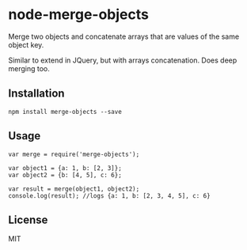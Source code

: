 # node-merge-objects

Merge two objects and concatenate arrays that are values of the same object key.

Similar to extend in JQuery, but with arrays concatenation. Does deep merging too.

## Installation
	npm install merge-objects --save

## Usage
	var merge = require('merge-objects');

	var object1 = {a: 1, b: [2, 3]};
	var object2 = {b: [4, 5], c: 6};

	var result = merge(object1, object2);
	console.log(result); //logs {a: 1, b: [2, 3, 4, 5], c: 6}

## License

MIT